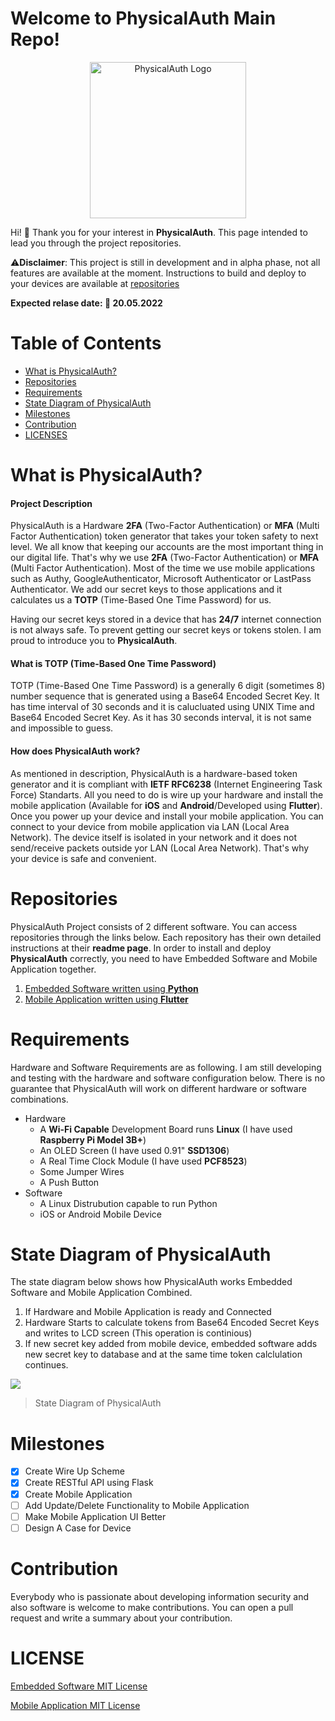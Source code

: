 # Welcome to PhysicalAuth Main Repo!
<p align="center">
  <img width="250" height="250" src="https://i.ibb.co/3zzNH99/Physical-Auth-Logo50.png"  title="PhysicalAuth Logo">
</p>


Hi! :wave: Thank you for your interest in **PhysicalAuth**. This page intended to lead you through the project repositories. 


:warning:**Disclaimer**: This project is still in development and in alpha phase, not all features are available at the moment. Instructions to build and deploy to your devices are available at [repositories](#repositories)

**Expected relase date: :date: 20.05.2022**

# Table of Contents
 - [What is PhysicalAuth?](#what-is-physicalauth)
 - [Repositories](#repositories)
 - [Requirements](#requirements)
 - [State Diagram of PhysicalAuth](#state-diagram-of-physicalauth)
 - [Milestones](#milestones)
 - [Contribution](#contribution)
 - [LICENSES](#license)



# What is PhysicalAuth?
#### Project Description
  PhysicalAuth is a Hardware  **2FA** (Two-Factor Authentication) or **MFA** (Multi Factor Authentication) token generator that takes your token safety to next level. We all know that keeping our accounts are the most important thing in our digital life. That's why we use **2FA** (Two-Factor Authentication) or **MFA** (Multi Factor Authentication). Most of the time we use mobile applications such as Authy, GoogleAuthenticator, Microsoft Authenticator or LastPass Authenticator. We add our secret keys to those applications and it calculates us a **TOTP** (Time-Based One Time Password) for us.

Having our secret keys stored in a device that has **24/7** internet connection is not always safe. To prevent getting our secret keys or tokens stolen. I am proud to introduce you to **PhysicalAuth**.

#### What is TOTP (Time-Based One Time Password)
  TOTP (Time-Based One Time Password) is a generally 6 digit (sometimes 8) number sequence that is generated using a Base64 Encoded Secret Key. It has time interval of 30 seconds and it is calucluated using UNIX Time and Base64 Encoded Secret Key. As it has 30 seconds interval, it is not same and impossible to guess.
#### How does PhysicalAuth work?
  As mentioned in description, PhysicalAuth is a hardware-based token generator and it is compliant with **IETF RFC6238** (Internet Engineering Task Force) Standarts. All you need to do is wire up your hardware and install the mobile application (Available for **iOS** and **Android**/Developed using **Flutter**). Once you power up your device and install your mobile application. You can connect to your device from mobile application via LAN (Local Area Network). The device itself is isolated in your network and it does not send/receive packets outside yor LAN (Local Area Network). That's why your device is safe and convenient.   
# Repositories
  PhysicalAuth Project consists of 2 different software. You can access repositories through the links below. Each repository has their own detailed instructions at their **readme page**. In order to install and deploy **PhysicalAuth** correctly, you need to have Embedded Software and Mobile Application together.

 1. [Embedded Software written using **Python**](https://github.com/sacitkuheylan/PhysicalAuthEmbedded)
 2. [Mobile Application written using **Flutter**](https://github.com/sacitkuheylan/PhysicalAuthMobile)

# Requirements
  Hardware and Software Requirements are as following. I am still developing and testing with the hardware and software configuration below. There is no guarantee that PhysicalAuth will work on different hardware or software combinations.
 - Hardware 
 	 - A **Wi-Fi Capable** Development Board runs **Linux** (I have used **Raspberry Pi Model 3B+**)
	 - An OLED Screen (I have used 0.91" **SSD1306**)
	 - A Real Time Clock Module (I have used **PCF8523**)
	 - Some Jumper Wires
	 - A Push Button
 - Software
	 - A Linux Distrubution capable to run Python
	 - iOS or Android Mobile Device


# State Diagram of PhysicalAuth
  The state diagram below shows how PhysicalAuth works Embedded Software and Mobile Application Combined.

 1. If Hardware and Mobile Application is ready and Connected
 2. Hardware Starts to calculate tokens from Base64 Encoded Secret Keys and writes to LCD screen (This operation is continious)
 3. If new secret key added from mobile device, embedded software adds new secret key to database and at the same time token calclulation continues.

[![](https://mermaid.ink/img/pako:eNqdkj1rwzAQhv-KuaFDiZeOhhTSpNAS0qHOVnW46s6NqCwZWaoxIf-98kcGtyENuUncPe8jgW4P0hJDBrVHzyuFnw7L9PtOmCTW2-17kqb3yRM6atBx3kHzV0Zqp8DGfijNi6rSSqJX1vwhTygm6psYXlpjWHbxeR6k5LoesufsF0vOM70m39lmiVoGHfW0tV9sxvCpyT-RC-5LnosXbvrQgohpCP5q9mQ8xeaa261dPQzYpHXt8-P_DcSxYAYluxIVxZ3YdzMBfsclC8jikbjAoL0AYQ4RDRVF4SMpbx1kBeqaZ4DB27w1EjLvAh-hcbVG6vAD4p7WhQ)](https://mermaid-js.github.io/mermaid-live-editor/edit#pako:eNqdkj1rwzAQhv-KuaFDiZeOhhTSpNAS0qHOVnW46s6NqCwZWaoxIf-98kcGtyENuUncPe8jgW4P0hJDBrVHzyuFnw7L9PtOmCTW2-17kqb3yRM6atBx3kHzV0Zqp8DGfijNi6rSSqJX1vwhTygm6psYXlpjWHbxeR6k5LoesufsF0vOM70m39lmiVoGHfW0tV9sxvCpyT-RC-5LnosXbvrQgohpCP5q9mQ8xeaa261dPQzYpHXt8-P_DcSxYAYluxIVxZ3YdzMBfsclC8jikbjAoL0AYQ4RDRVF4SMpbx1kBeqaZ4DB27w1EjLvAh-hcbVG6vAD4p7WhQ)
> State Diagram of PhysicalAuth

# Milestones

 - [x] Create Wire Up Scheme
 - [x] Create RESTful API using Flask
 - [x] Create Mobile Application
 - [ ] Add Update/Delete Functionality to Mobile Application
 - [ ] Make Mobile Application UI Better
 - [ ] Design A Case for Device

# Contribution
  Everybody who is passionate about developing information security and also software is welcome to make contributions. You can open a pull request and write a summary about your contribution.

# LICENSE
[Embedded Software MIT License](https://github.com/sacitkuheylan/PhysicalAuthEmbedded/blob/master/LICENSE)

[Mobile Application MIT License](https://github.com/sacitkuheylan/PhysicalAuthMobile/blob/master/LICENSE)
